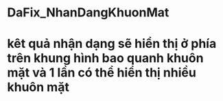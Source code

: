 # DaFix_NhanDangKhuonMat

# kêt quả nhận dạng sẽ hiển thị ở phía trên khung hình bao quanh khuôn mặt và 1 lần có thể hiển thị nhiều khuôn mặt
